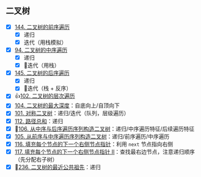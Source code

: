 ## 二叉树

- [x] [144. 二叉树的前序遍历](https://leetcode-cn.com/problems/binary-tree-preorder-traversal/)
  - [x] 递归
  - [x] 迭代（用栈模拟）
- [x] [94. 二叉树的中序遍历](https://leetcode-cn.com/problems/binary-tree-inorder-traversal/)
  - [x] 递归
  - [x] 🤔迭代（用栈）
- [x] [145. 二叉树的后序遍历](https://leetcode-cn.com/problems/binary-tree-postorder-traversal/)
  - [x] 递归
  - [x] 🤔迭代（栈 + 反序）
- [x] 👍[102. 二叉树的层次遍历](https://leetcode-cn.com/problems/binary-tree-level-order-traversal/)
- [x] [104. 二叉树的最大深度](https://leetcode-cn.com/problems/maximum-depth-of-binary-tree/description/)：自底向上/自顶向下
- [x] [101. 对称二叉树](https://leetcode-cn.com/problems/symmetric-tree/)：递归/迭代（队列，层级遍历）
- [x] [112. 路径总和](https://leetcode-cn.com/problems/path-sum/)：递归
- [x] 🤔[106. 从中序与后序遍历序列构造二叉树](https://leetcode-cn.com/problems/construct-binary-tree-from-inorder-and-postorder-traversal/)：递归/中序遍历特征/后续遍历特征
- [x] [105. 从前序与中序遍历序列构造二叉树](https://leetcode-cn.com/problems/construct-binary-tree-from-preorder-and-inorder-traversal/)：递归/前序遍历/中序遍历 
- [x] [116. 填充每个节点的下一个右侧节点指针](https://leetcode-cn.com/problems/populating-next-right-pointers-in-each-node/)：利用 `next` 节点指向右侧
- [x] [117. 填充每个节点的下一个右侧节点指针 II](https://leetcode-cn.com/problems/populating-next-right-pointers-in-each-node-ii/)：查找最右边节点，注意递归顺序（先分配右子树）
- [x] 🤔[236. 二叉树的最近公共祖先](https://leetcode-cn.com/problems/lowest-common-ancestor-of-a-binary-tree/)：递归